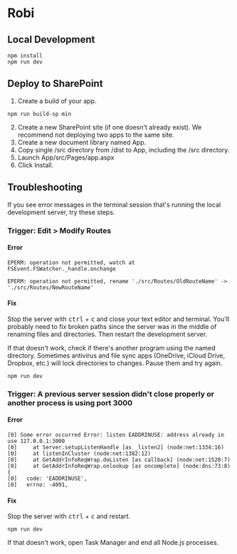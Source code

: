 # Robi

## Local Development
```console
npm install
npm run dev
```

## Deploy to SharePoint
1. Create a build of your app.
```console
npm run build-sp min
```
2. Create a new SharePoint site (if one doesn't already exist). We recommend not deploying two apps to the same site.
3. Create a new document library named App.
4. Copy single /src directory from /dist to App, including the /src directory.
5. Launch App/src/Pages/app.aspx
6. Click Install.

## Troubleshooting
If you see error messages in the terminal session that's running the local development server, try these steps. 

### Trigger: Edit > Modify Routes

#### Error
```console
EPERM: operation not permitted, watch at FSEvent.FSWatcher._handle.onchange
``` 
```console
EPERM: operation not permitted, rename './src/Routes/OldRouteName' -> './src/Routes/NewRouteName'
```

#### Fix
Stop the server with <kbd>ctrl</kbd> + <kbd>c</kbd> and close your text editor and terminal. You'll probably need to fix broken paths since the server was in the middle of renaming files and directories. Then restart the development server.

If that doesn't work, check if there's another program using the named directory. Sometimes antivirus and file sync apps (OneDrive, iCloud Drive, Dropbox, etc.) will lock directories to changes. Pause them and try again.

```console
npm run dev
```

### Trigger: A previous server session didn't close properly or another process is using port 3000

#### Error
```console
[0] Some error occurred Error: listen EADDRINUSE: address already in use 127.0.0.1:3000
[0]     at Server.setupListenHandle [as _listen2] (node:net:1334:16)
[0]     at listenInCluster (node:net:1382:12)
[0]     at GetAddrInfoReqWrap.doListen [as callback] (node:net:1520:7)
[0]     at GetAddrInfoReqWrap.onlookup [as oncomplete] (node:dns:73:8) {
[0]   code: 'EADDRINUSE',
[0]   errno: -4091,
```

#### Fix
Stop the server with <kbd>ctrl</kbd> + <kbd>c</kbd> and restart.

```console
npm run dev
```

If that doesn't work, open Task Manager and end all Node.js processes.
